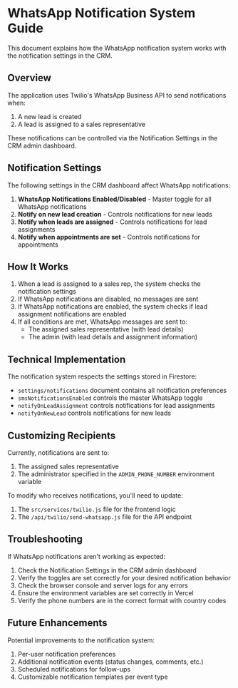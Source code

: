 # WhatsApp Notification System Guide

This document explains how the WhatsApp notification system works with the notification settings in the CRM.

## Overview

The application uses Twilio's WhatsApp Business API to send notifications when:
1. A new lead is created
2. A lead is assigned to a sales representative

These notifications can be controlled via the Notification Settings in the CRM admin dashboard.

## Notification Settings

The following settings in the CRM dashboard affect WhatsApp notifications:

1. **WhatsApp Notifications Enabled/Disabled** - Master toggle for all WhatsApp notifications
2. **Notify on new lead creation** - Controls notifications for new leads
3. **Notify when leads are assigned** - Controls notifications for lead assignments
4. **Notify when appointments are set** - Controls notifications for appointments

## How It Works

1. When a lead is assigned to a sales rep, the system checks the notification settings
2. If WhatsApp notifications are disabled, no messages are sent
3. If WhatsApp notifications are enabled, the system checks if lead assignment notifications are enabled
4. If all conditions are met, WhatsApp messages are sent to:
   - The assigned sales representative (with lead details)
   - The admin (with lead details and assignment information)

## Technical Implementation

The notification system respects the settings stored in Firestore:
- `settings/notifications` document contains all notification preferences
- `smsNotificationsEnabled` controls the master WhatsApp toggle
- `notifyOnLeadAssignment` controls notifications for lead assignments
- `notifyOnNewLead` controls notifications for new leads

## Customizing Recipients

Currently, notifications are sent to:
1. The assigned sales representative
2. The administrator specified in the `ADMIN_PHONE_NUMBER` environment variable

To modify who receives notifications, you'll need to update:
1. The `src/services/twilio.js` file for the frontend logic
2. The `/api/twilio/send-whatsapp.js` file for the API endpoint

## Troubleshooting

If WhatsApp notifications aren't working as expected:

1. Check the Notification Settings in the CRM admin dashboard
2. Verify the toggles are set correctly for your desired notification behavior
3. Check the browser console and server logs for any errors
4. Ensure the environment variables are set correctly in Vercel
5. Verify the phone numbers are in the correct format with country codes

## Future Enhancements

Potential improvements to the notification system:
1. Per-user notification preferences
2. Additional notification events (status changes, comments, etc.)
3. Scheduled notifications for follow-ups
4. Customizable notification templates per event type